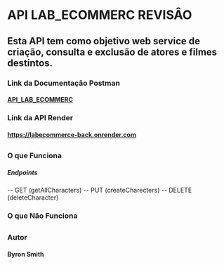 # API LAB_ECOMMERC REVISÂO

## Esta API tem como objetivo web service de criação, consulta e exclusão de atores e filmes destintos.

### Link da Documentação Postman

#### [API_LAB_ECOMMERC](https://documenter.getpostman.com/view/22363157/2s8YzL5miF)

### Link da API Render

#### https://labecommerce-back.onrender.com

##

### O que Funciona 

##### Endpoints 
 -- GET (getAllCharacters)
 -- PUT (createCharecters)
 -- DELETE (deleteCharacter)

### O que Não Funciona

##

### Autor 
#### Byron Smith

